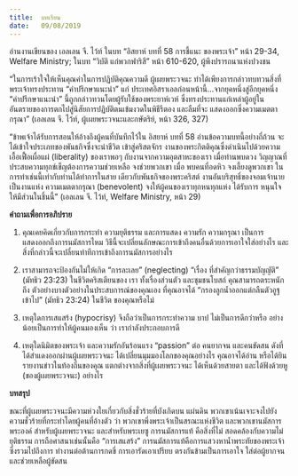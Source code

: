 ```yaml
---
title:  บทเรียน
date:   09/08/2019
---
```


อ่านงานเขียนของ เอลเลน จี. ไว้ท์ ในบท “อิสยาห์ บทที่ 58 การชี้แนะ ของพระเจ้า” หน้า 29-34, Welfare Ministry; ในบท “วิบัติ แก่พวกฟาริสี” หน้า 610-620, ผู้พึงปรารถนาแห่งปวงชน

“ในการเร้าใจให้เห็นคุณค่าในการปฏิบัติคุณความดี ผู้เผยพระวจนะ ทำได้เพียงการกล่าวทบทวนสิ่งที่พระเจ้าทรงประทาน “คำปรึกษาแนะนำ” แก่ ประเทศอิสราเอลก่อนหน้านี้...จากยุคหนึ่งสู่อีกยุคหนึ่ง “คำปรึกษาแนะนำ” นี้ถูกกล่าวทวนโดยผู้รับใช้ของพระยาห์เวห์ ซึ่งทรงประทานแก่เหล่าผู้อยู่ใน อันตรายของการตกไปสู่นิสัยการปฏิบัติตนเข้มงวดในพิธีรีตอง และลืมที่จะ แสดงออกซึ่งความเมตตากรุณา” (เอลเลน จี. ไว้ท์, ผู้เผยพระวจนะและกษัตริย์, หน้า 326, 327)

“ข้าพเจ้าได้รับการสอนให้อ้างถึงผู้คนที่บันทึกไว้ใน อิสยาห์ บทที่ 58 อ่านข้อความบทนี้อย่างถี่ถ้วน จะได้เข้าใจประเภทของพันธกิจซึ่งจะนำชีวิต เข้าสู่คริสตจักร งานของพระกิตติคุณซึ่งดำเนินไปด้วยความเอื้อเฟื้อเผื่อแผ่ (liberality) ของเราพอๆ กับงานจากความอุตสาหะของเรา เมื่อท่านพบดวง วิญญาณที่ประสบความทุกข์เข็ญต้องการความช่วยเหลือ จงช่วยพวกเขา เมื่อ พบคนที่อดหิว จงเลี้ยงดูพวกเขา ในการทำเช่นนี้เท่ากับท่านได้ทำการในสาย เดียวกับพันธกิจของพระคริสต์ งานอันบริสุทธิ์ของจอมเจ้านาย เป็นงานแห่ง ความเมตตากรุณา (benevolent) จงให้ผู้คนของเราทุกหนทุกแห่ง ได้รับการ หนุนใจให้มีส่วนในชิ้นนี้” (เอลเลน จี. ไว้ท์, Welfare Ministry, หน้า 29)

**คำถามเพื่อการอภิปราย**

1. คุณเคยคิดเกี่ยวกับการกระทำ ความยุติธรรม และการแสดง ความรัก ความกรุณา เป็นการแสดงออกถึงการนมัสการไหม วิธีนี้จะเปลี่ยนลักษณะการเข้าถึงคนอื่นด้วยการเอาใจใส่อย่างไร และสิ่งที่กล่าวนี้จะเปลี่ยนท่าทีการเข้าถึงการนมัสการอย่างไร

2. เราสามารถจะป้องกันไม่ให้เกิด “การละเลย” (neglecting) “เรื่อง ที่สำคัญกว่าธรรมบัญญัติ” (มัทธิว 23:23) ในชีวิตคริสเตียนของ เรา ทั้งเรื่องส่วนตัว และชุมชนโบสถ์ คุณสามารถตระหนักถึง ตัวอย่างบางตัวอย่างในประสบการณ์ของคุณเอง ที่คุณอาจได้ “กรองลูกน้ำออกแต่กลืนตัวอูฐเข้าไป” (มัทธิว 23:24) ในชีวิต ของคุณหรือไม่

3. เหตุใดการเสแสร้ง (hypocrisy) จึงถือว่าเป็นการกระทำความ บาป ไม่เป็นการดีกว่าหรือ อย่างน้อยเป็นการทำให้ผู้คนมองเห็น ว่า เรากำลังประกอบการดี

4. เหตุใดนิมิตของพระเจ้า และความรักอันร้อนแรง “passion” ต่อ คนยากจน และคนขัดสน ดังที่ได้สำแดงออกผ่านผู้เผยพระวจนะ ได้เปลี่ยนมุมมองโลกของคุณอย่างไร คุณอาจได้อ่าน หรือได้ยิน รายงานข่าวในท้องถิ่นของคุณ แตกต่างจากสิ่งที่ผู้เผยพระวจนะ ได้เห็นด้วยสายตา และได้ฟังด้วยหู (ของผู้เผยพระวจนะ) อย่างไร

**บทสรุป**

ขณะที่ผู้เผยพระวจนะมีความห่วงใยเกี่ยวกับสิ่งชั่วร้ายที่บังเกิดบน แผ่นดิน พวกเขาเน้นเจาะจงไปยังความชั่วร้ายที่กระทำโดยผู้คนที่อ้างตัว ว่า พวกเขาพึ่งพระเจ้าเป็นสรณะแห่งชีวิต และพวกเขานมัสการพระองค์ สำหรับผู้เผยพระวจนะ และสำหรับพระเยซู การนมัสการแท้ คือสิ่งที่ไม่ สอดคล้องกับความไม่ยุติธรรม การถือศาสนาเช่นนั้นคือ “การเสแสร้ง” การนมัสการแท้คือการแสวงหาน้ำพระทัยของพระเจ้า ซึ่งรวมไปถึงการ ทำงานต่อต้านการกดขี่ การเอารัดเอาเปรียบ ตรงกันข้ามเป็นการเอาใจ ใส่ต่อผู้ยากจนและช่วยเหลือผู้ขัดสน